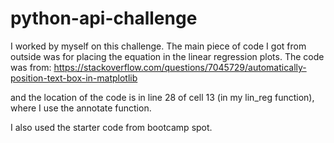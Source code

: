 # python-api-challenge

I worked by myself on this challenge. The main piece of code I got from outside was for placing the equation in the linear regression plots. The code was from:
https://stackoverflow.com/questions/7045729/automatically-position-text-box-in-matplotlib

and the location of the code is in line 28 of cell 13 (in my lin_reg function), where I use the annotate function.

I also used the starter code from bootcamp spot.
